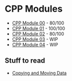 # CPP Modules

- [CPP Module 00](https://github.com/caps-/CPPmodules/tree/master/CPPmodule00) -
  80/100
- [CPP Module 01](https://github.com/caps-/CPPmodules/tree/master/CPPmodule01) -
100/100
- [CPP Module 02](https://github.com/caps-/CPPmodules/tree/master/CPPmodule02) -
80/100
- [CPP Module 03](https://github.com/caps-/CPPmodules/tree/master/CPPmodule03) -
WIP
- [CPP Module 04](https://github.com/caps-/CPPmodules/tree/master/CPPmodule04) -
WIP


## Stuff to read
- [Copying and Moving Data](https://www.cs.odu.edu/~zeil/cs330/latest/Public/big3/index.html)
